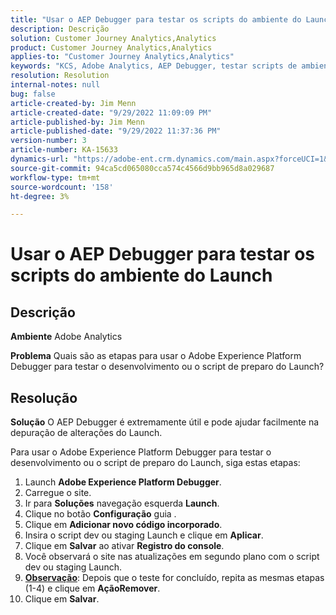 ```yaml
---
title: "Usar o AEP Debugger para testar os scripts do ambiente do Launch"
description: Descrição
solution: Customer Journey Analytics,Analytics
product: Customer Journey Analytics,Analytics
applies-to: "Customer Journey Analytics,Analytics"
keywords: "KCS, Adobe Analytics, AEP Debugger, testar scripts de ambiente de inicialização, Adobe Experience Platform, como"
resolution: Resolution
internal-notes: null
bug: false
article-created-by: Jim Menn
article-created-date: "9/29/2022 11:09:09 PM"
article-published-by: Jim Menn
article-published-date: "9/29/2022 11:37:36 PM"
version-number: 3
article-number: KA-15633
dynamics-url: "https://adobe-ent.crm.dynamics.com/main.aspx?forceUCI=1&pagetype=entityrecord&etn=knowledgearticle&id=82e3aeb3-4b40-ed11-9db1-0022480866ad"
source-git-commit: 94ca5cd065080cca574c4566d9bb965d8a029687
workflow-type: tm+mt
source-wordcount: '158'
ht-degree: 3%

---
```


# Usar o AEP Debugger para testar os scripts do ambiente do Launch

## Descrição


<b>Ambiente</b>
Adobe Analytics

<b>Problema</b>
Quais são as etapas para usar o Adobe Experience Platform Debugger para testar o desenvolvimento ou o script de preparo do Launch?


## Resolução


<b>Solução</b>
O AEP Debugger é extremamente útil e pode ajudar facilmente na depuração de alterações do Launch.

Para usar o Adobe Experience Platform Debugger para testar o desenvolvimento ou o script de preparo do Launch, siga estas etapas:

1. Launch <b>Adobe Experience Platform Debugger</b>.
2. Carregue o site.
3. Ir para <b>Soluções</b> navegação esquerda  <b>Launch</b>.
4. Clique no botão <b>Configuração</b> guia .
5. Clique em <b>Adicionar novo código incorporado</b>.
6. Insira o script dev ou staging Launch e clique em <b>Aplicar</b>.
7. Clique em <b>Salvar</b> ao ativar <b>Registro do console</b>.
8. Você observará o site nas atualizações em segundo plano com o script dev ou staging Launch.
9. <b><u>Observação</u></b>: Depois que o teste for concluído, repita as mesmas etapas (1-4) e clique em <b>Ação</b><b>Remover</b>.
10. Clique em <b>Salvar</b>.

